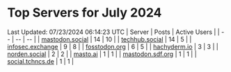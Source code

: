 # Top Servers for July 2024
Last Updated: 07/23/2024 06:14:23 UTC
| Server | Posts | Active Users |
| -- | -- | -- |
| [mastodon.social](https://mastodon.social/tags/PowerShell) | 14 | 10 |
| [techhub.social](https://techhub.social/tags/PowerShell) | 14 | 5 |
| [infosec.exchange](https://infosec.exchange/tags/PowerShell) | 9 | 8 |
| [fosstodon.org](https://fosstodon.org/tags/PowerShell) | 6 | 5 |
| [hachyderm.io](https://hachyderm.io/tags/PowerShell) | 3 | 3 |
| [norden.social](https://norden.social/tags/PowerShell) | 2 | 2 |
| [masto.ai](https://masto.ai/tags/PowerShell) | 1 | 1 |
| [mastodon.sdf.org](https://mastodon.sdf.org/tags/PowerShell) | 1 | 1 |
| [social.tchncs.de](https://social.tchncs.de/tags/PowerShell) | 1 | 1 |

